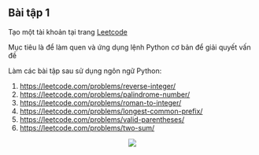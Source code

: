 ## Bài tập 1

Tạo một tài khoản tại trang <a href = "https://leetcode.com/"> Leetcode </a>

Mục tiêu là để làm quen và ứng dụng lệnh Python cơ bản để giải quyết vấn đề

Làm các bài tập sau sử dụng ngôn ngữ Python:

1. https://leetcode.com/problems/reverse-integer/
2. https://leetcode.com/problems/palindrome-number/
3. https://leetcode.com/problems/roman-to-integer/
4. https://leetcode.com/problems/longest-common-prefix/
5. https://leetcode.com/problems/valid-parentheses/
6. https://leetcode.com/problems/two-sum/

<p align = "center"> <img src = "https://github.com/hieptran1812/AI-for-ITPTIT/blob/master/Ti%E1%BB%81n%20x%E1%BB%AD%20l%C3%BD%20d%E1%BB%AF%20li%E1%BB%87u/images/leetcode.PNG"></p>
